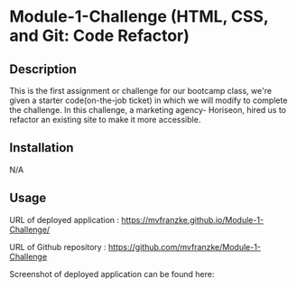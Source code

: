 # Module-1-Challenge (HTML, CSS, and Git: Code Refactor)

## Description

This is the first assignment or challenge for our bootcamp class, we're given a starter code(on-the-job ticket) in which we will modify to complete the challenge. In this challenge, a marketing agency- Horiseon, hired us to refactor an existing site to make it more accessible. 

## Installation
N/A

## Usage

URL of deployed application : 
https://mvfranzke.github.io/Module-1-Challenge/

URL of Github repository :
https://github.com/mvfranzke/Module-1-Challenge

Screenshot of deployed application can be found here:
